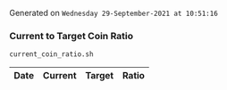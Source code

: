 Generated on `Wednesday 29-September-2021 at 10:51:16`

### Current to Target Coin Ratio
`current_coin_ratio.sh`

Date|Current|Target|Ratio
---|---|---|---
